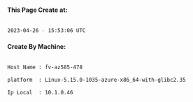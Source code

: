 
   
#### This Page Create at:

```bash

2023-04-26 - 15:53:06 UTC

```

#### Create By Machine:

```bash

Host Name : fv-az585-478

platform  : Linux-5.15.0-1035-azure-x86_64-with-glibc2.35

Ip Local  : 10.1.0.46

```

